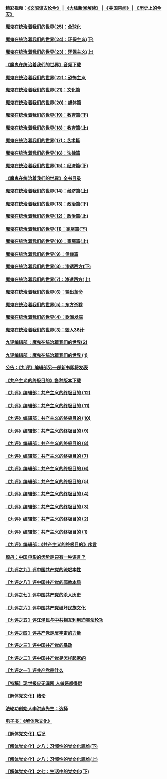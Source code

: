 #### 精彩视频：[《文昭谈古论今》](https://github.com/gfw-breaker/wenzhao/blob/master/README.md?t=12041231) | [《大陆新闻解读》](https://github.com/gfw-breaker/ntdtv-comedy/blob/master/README.md?t=12041231) | [《中国禁闻》](https://github.com/gfw-breaker/ntdtv-news/blob/master/README.md?t=12041231) | [《历史上的今天》](https://github.com/gfw-breaker/today-in-history/blob/master/README.md?t=12041231) 

#### [魔鬼在统治着我们的世界(25)：全球化](../pages/nsc422/n10788205.md?t=12041231) 

#### [魔鬼在统治着我们的世界(24)：环保主义(下)](../pages/nsc422/n10695307.md?t=12041231) 

#### [魔鬼在统治着我们的世界(23)：环保主义(上)](../pages/nsc422/n10688613.md?t=12041231) 

#### [《魔鬼在统治着我们的世界》音频下载](../pages/nsc422/n10635553.md?t=12041231) 

#### [魔鬼在统治着我们的世界(22)：恐怖主义](../pages/nsc422/n10614727.md?t=12041231) 

#### [魔鬼在统治着我们的世界(21)：文化篇](../pages/nsc422/n10597706.md?t=12041231) 

#### [魔鬼在统治着我们的世界(20)：媒体篇](../pages/nsc422/n10586579.md?t=12041231) 

#### [魔鬼在统治着我们的世界(19)：教育篇(下)](../pages/nsc422/n10564808.md?t=12041231) 

#### [魔鬼在统治着我们的世界(18)：教育篇(上)](../pages/nsc422/n10526970.md?t=12041231) 

#### [魔鬼在统治着我们的世界(17)：艺术篇](../pages/nsc422/n10499093.md?t=12041231) 

#### [魔鬼在统治着我们的世界(16)：法律篇](../pages/nsc422/n10485969.md?t=12041231) 

#### [魔鬼在统治着我们的世界(15)：经济篇(下)](../pages/nsc422/n10469975.md?t=12041231) 

#### [《魔鬼在统治着我们的世界》全书目录](../pages/nsc422/n10464261.md?t=12041231) 

#### [魔鬼在统治着我们的世界(14)：经济篇(上)](../pages/nsc422/n10457370.md?t=12041231) 

#### [魔鬼在统治着我们的世界(13)：政治篇(下)](../pages/nsc422/n10448270.md?t=12041231) 

#### [魔鬼在统治着我们的世界(12)：政治篇(上)](../pages/nsc422/n10444576.md?t=12041231) 

#### [魔鬼在统治着我们的世界(11)：家庭篇(下)](../pages/nsc422/n10440961.md?t=12041231) 

#### [魔鬼在统治着我们的世界(10)：家庭篇(上)](../pages/nsc422/n10435448.md?t=12041231) 

#### [魔鬼在统治着我们的世界(9)：信仰篇](../pages/nsc422/n10432159.md?t=12041231) 

#### [魔鬼在统治着我们的世界(8)：渗透西方(下)](../pages/nsc422/n10429603.md?t=12041231) 

#### [魔鬼在统治着我们的世界(7)：渗透西方(上)](../pages/nsc422/n10426013.md?t=12041231) 

#### [魔鬼在统治着我们的世界(6)：输出革命](../pages/nsc422/n10421536.md?t=12041231) 

#### [魔鬼在统治着我们的世界(5)：东方杀戮](../pages/nsc422/n10417707.md?t=12041231) 

#### [魔鬼在统治着我们的世界(4)：欧洲发端](../pages/nsc422/n10414890.md?t=12041231) 

#### [魔鬼在统治着我们的世界(3)：毁人36计](../pages/nsc422/n10411583.md?t=12041231) 

#### [九评编辑部：魔鬼在统治着我们的世界(2)](../pages/nsc422/n10410036.md?t=12041231) 

#### [九评编辑部：魔鬼在统治着我们的世界 (1)](../pages/nsc422/n10406825.md?t=12041231) 

#### [公告：《九评》编辑部另一部新书即将发表](../pages/nsc422/n10405104.md?t=12041231) 

#### [《共产主义的终极目的》各种版本下载](../pages/nsc422/n10022138.md?t=12041231) 

#### [《九评》编辑部：共产主义的终极目的 (12)](../pages/nsc422/n9933272.md?t=12041231) 

#### [《九评》编辑部：共产主义的终极目的 (11)](../pages/nsc422/n9924973.md?t=12041231) 

#### [《九评》编辑部：共产主义的终极目的 (10)](../pages/nsc422/n9920883.md?t=12041231) 

#### [《九评》编辑部：共产主义的终极目的 (9)](../pages/nsc422/n9916363.md?t=12041231) 

#### [《九评》编辑部：共产主义的终极目的 (8)](../pages/nsc422/n9912488.md?t=12041231) 

#### [《九评》编辑部：共产主义的终极目的 (7)](../pages/nsc422/n9901176.md?t=12041231) 

#### [《九评》编辑部：共产主义的终极目的 (6)](../pages/nsc422/n9899359.md?t=12041231) 

#### [《九评》编辑部：共产主义的终极目的 (5)](../pages/nsc422/n9893174.md?t=12041231) 

#### [《九评》编辑部：共产主义的终极目的 (4)](../pages/nsc422/n9891246.md?t=12041231) 

#### [《九评》编辑部：共产主义的终极目的 (3)](../pages/nsc422/n9879879.md?t=12041231) 

#### [《九评》编辑部：共产主义的终极目的 (2)](../pages/nsc422/n9876205.md?t=12041231) 

#### [《九评》编辑部：共产主义的终极目的 (1)](../pages/nsc422/n9865857.md?t=12041231) 

#### [《九评》编辑部：《共产主义的终极目的》序言](../pages/nsc422/n9862666.md?t=12041231) 

#### [颜丹：中国电影的优势是只有一种语言？](../pages/nsc422/n9583062.md?t=12041231) 

#### [【九评之九】评中国共产党的流氓本性](../pages/nsc422/n737542.md?t=12041231) 

#### [【九评之八】评中国共产党的邪教本质](../pages/nsc422/n735942.md?t=12041231) 

#### [【九评之七】评中国共产党的杀人历史](../pages/nsc422/n733806.md?t=12041231) 

#### [【九评之六】评中国共产党破坏民族文化](../pages/nsc422/n731667.md?t=12041231) 

#### [【九评之五】评江泽民与中共相互利用迫害法轮功](../pages/nsc422/n730058.md?t=12041231) 

#### [【九评之四】评共产党是反宇宙的力量](../pages/nsc422/n727814.md?t=12041231) 

#### [【九评之三】评中国共产党的暴政](../pages/nsc422/n725597.md?t=12041231) 

#### [【九评之二】评中国共产党是怎样起家的](../pages/nsc422/n723946.md?t=12041231) 

#### [【九评之一】评共产党是什么](../pages/nsc422/n722529.md?t=12041231) 

#### [【特稿】现世报应无漏网 人做恶都得偿](../pages/nsc422/n4215167.md?t=12041231) 

#### [【解体党文化】绪论](../pages/nsc422/n1449356.md?t=12041231) 

#### [法轮功创始人李洪志先生：选择](../pages/nsc422/n3580738.md?t=12041231) 

#### [电子书：《解体党文化》](../pages/nsc422/n1573484.md?t=12041231) 

#### [【解体党文化】后记](../pages/nsc422/n1531999.md?t=12041231) 

#### [【解体党文化】之八：习惯性的党文化思维(下)](../pages/nsc422/n1526477.md?t=12041231) 

#### [【解体党文化】之八：习惯性的党文化思维(上)](../pages/nsc422/n1520631.md?t=12041231) 

#### [【解体党文化】之七：生活中的党文化(下)](../pages/nsc422/n1513446.md?t=12041231) 

